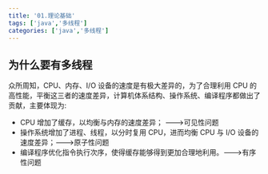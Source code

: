 ```yaml
---
title: '01.理论基础'
tags: ['java','多线程']
categories: ['java','多线程']
---
```


## 为什么要有多线程
众所周知，CPU、内存、I/O 设备的速度是有极大差异的，为了合理利用 CPU 的高性能，平衡这三者的速度差异，计算机体系结构、操作系统、编译程序都做出了贡献，主要体现为:
- CPU 增加了缓存，以均衡与内存的速度差异；  --->可见性问题
- 操作系统增加了进程、线程，以分时复用 CPU，进而均衡 CPU 与 I/O 设备的速度差异；--->原子性问题
- 编译程序优化指令执行次序，使得缓存能够得到更加合理地利用。--->有序性问题

